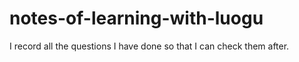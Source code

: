 # notes-of-learning-with-luogu
I record all the questions I have done so that I can check them after.
